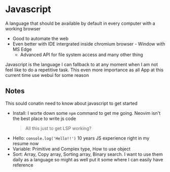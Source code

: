# Javascript

A language that should be available by default in every computer with a working browser
- Good to automate the web
- Even better with IDE intergrated inside chromium browser - Window with MS Edge
    - Advanced API for file system access and many other thing

Javascript is the language I can fallback to at any moment when I am not feel like to do a repetitive task. This even more importance as all App at this current time use webui for some reason

## Notes

This sould conatin need to know about javascript to get started

- Install: I worte down some `npm` command to get me going. Neovim isn't the best place to write js code
    > All this just to get LSP working?
- Hello: `console.log('Hello!!')` 10 years JS experience right in my resume now
- Variable: Primitive and Complex type, How to use object
- Sort: Array, Copy array, Sorting array, Binary search. I want to use them daily as a language so might as well put it some where I can easily have reference

